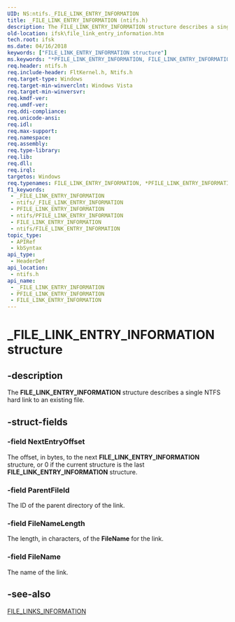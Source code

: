 ```yaml
---
UID: NS:ntifs._FILE_LINK_ENTRY_INFORMATION
title: _FILE_LINK_ENTRY_INFORMATION (ntifs.h)
description: The FILE_LINK_ENTRY_INFORMATION structure describes a single NTFS hard link to an existing file.
old-location: ifsk\file_link_entry_information.htm
tech.root: ifsk
ms.date: 04/16/2018
keywords: ["FILE_LINK_ENTRY_INFORMATION structure"]
ms.keywords: "*PFILE_LINK_ENTRY_INFORMATION, FILE_LINK_ENTRY_INFORMATION, FILE_LINK_ENTRY_INFORMATION structure [Installable File System Drivers], PFILE_LINK_ENTRY_INFORMATION, PFILE_LINK_ENTRY_INFORMATION structure pointer [Installable File System Drivers], _FILE_LINK_ENTRY_INFORMATION, ifsk.file_link_entry_information, ntifs/FILE_LINK_ENTRY_INFORMATION, ntifs/PFILE_LINK_ENTRY_INFORMATION"
req.header: ntifs.h
req.include-header: FltKernel.h, Ntifs.h
req.target-type: Windows
req.target-min-winverclnt: Windows Vista
req.target-min-winversvr: 
req.kmdf-ver: 
req.umdf-ver: 
req.ddi-compliance: 
req.unicode-ansi: 
req.idl: 
req.max-support: 
req.namespace: 
req.assembly: 
req.type-library: 
req.lib: 
req.dll: 
req.irql: 
targetos: Windows
req.typenames: FILE_LINK_ENTRY_INFORMATION, *PFILE_LINK_ENTRY_INFORMATION
f1_keywords:
 - _FILE_LINK_ENTRY_INFORMATION
 - ntifs/_FILE_LINK_ENTRY_INFORMATION
 - PFILE_LINK_ENTRY_INFORMATION
 - ntifs/PFILE_LINK_ENTRY_INFORMATION
 - FILE_LINK_ENTRY_INFORMATION
 - ntifs/FILE_LINK_ENTRY_INFORMATION
topic_type:
 - APIRef
 - kbSyntax
api_type:
 - HeaderDef
api_location:
 - ntifs.h
api_name:
 - _FILE_LINK_ENTRY_INFORMATION
 - PFILE_LINK_ENTRY_INFORMATION
 - FILE_LINK_ENTRY_INFORMATION
---
```


# _FILE_LINK_ENTRY_INFORMATION structure


## -description

The <b>FILE_LINK_ENTRY_INFORMATION</b> structure describes a single NTFS hard link to an existing file.

## -struct-fields

### -field NextEntryOffset

The offset, in bytes, to the next <b>FILE_LINK_ENTRY_INFORMATION</b> structure, or 0 if the current structure is the last  <b>FILE_LINK_ENTRY_INFORMATION</b> structure.

### -field ParentFileId

The ID of the parent directory of the link.

### -field FileNameLength

The length, in characters, of the <b>FileName</b> for the link.

### -field FileName

The name of the link.

## -see-also

<a href="/windows-hardware/drivers/ddi/ntifs/ns-ntifs-_file_links_information">FILE_LINKS_INFORMATION</a>


